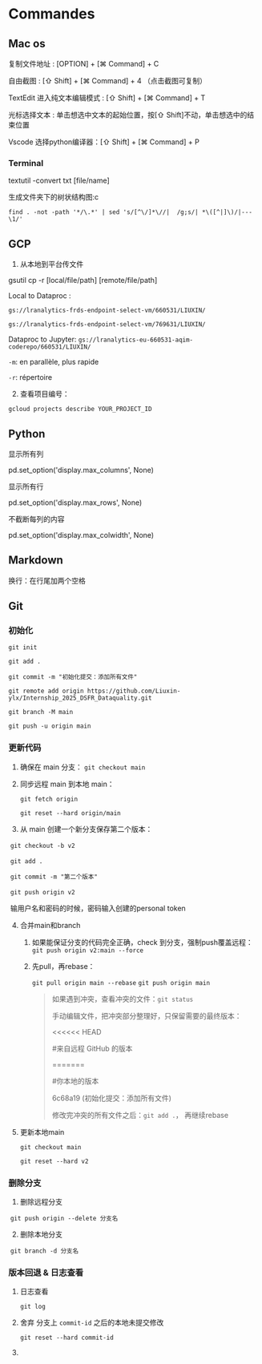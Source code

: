 # Commandes

## Mac os

复制文件地址 : [OPTION] + [⌘ Command] + C

自由截图 : [⇧ Shift] + [⌘ Command] + 4 （点击截图可复制）

TextEdit 进入纯文本编辑模式 : [⇧ Shift]  + [⌘ Command] + T

光标选择文本 : 单击想选中文本的起始位置，按[⇧ Shift]不动，单击想选中的结束位置

Vscode 选择python编译器：[⇧ Shift]  + [⌘ Command] + P

### Terminal

textutil -convert txt [file/name]

生成文件夹下的树状结构图:c

`find . -not -path '*/\.*' | sed 's/[^\/]*\//|  /g;s/| *\([^|]\)/|--- \1/'`



## GCP

1. 从本地到平台传文件

gsutil cp -r [local/file/path] [remote/file/path]

Local to Dataproc :

 `gs://lranalytics-frds-endpoint-select-vm/660531/LIUXIN/`

`gs://lranalytics-frds-endpoint-select-vm/769631/LIUXIN/`

Dataproc to Jupyter: `gs://lranalytics-eu-660531-aqim-coderepo/660531/LIUXIN/`

`-m`: en parallèle, plus rapide

`-r`: répertoire

2. 查看项目编号：

`gcloud projects describe YOUR_PROJECT_ID`



## Python

显示所有列

pd.set_option('display.max_columns', None)

显示所有行

pd.set_option('display.max_rows', None)

不截断每列的内容

pd.set_option('display.max_colwidth', None)



## Markdown

换行：在行尾加两个空格



## Git

### 初始化

`git init `

`git add . `

`git commit -m "初始化提交：添加所有文件"`

`git remote add origin https://github.com/Liuxin-ylx/Internship_2025_DSFR_Dataquality.git `

`git branch -M main`

`git push -u origin main`

### 更新代码

1. 确保在 main 分支：  `git checkout main`

2. 同步远程 main 到本地 main：

   `git fetch origin`

   `git reset --hard origin/main`

3. 从 main 创建一个新分支保存第二个版本：

​        `git checkout -b v2`

​	`git add .`

​	`git commit -m "第二个版本"`

​	`git push origin v2`

​	输用户名和密码的时候，密码输入创建的personal token

4. 合并main和branch

   1. 如果能保证分支的代码完全正确，check 到分支，强制push覆盖远程：`git push origin v2:main --force`

   2. 先pull，再rebase：

      `git pull origin main --rebase`
      `git push origin main`

      > 如果遇到冲突，查看冲突的文件：`git status`
      >
      > 手动编辑文件，把冲突部分整理好，只保留需要的最终版本：
      >
      > <<<<<< HEAD
      >
      > #来自远程 GitHub 的版本
      >
      > =======
      >
      > #你本地的版本
      >
      > 6c68a19 (初始化提交：添加所有文件)
      >
      > 修改完冲突的所有文件之后：`git add .`， 再继续rebase

5. 更新本地main

   `git checkout main`

   `git reset --hard v2`

### 删除分支

1. 删除远程分支

​	`git push origin --delete 分支名`

2. 删除本地分支

​	`git branch -d 分支名`

### 版本回退 & 日志查看

1. 日志查看

   `git log`

2. 舍弃 分支上 `commit-id` 之后的本地未提交修改

   `git reset --hard commit-id`

3. 